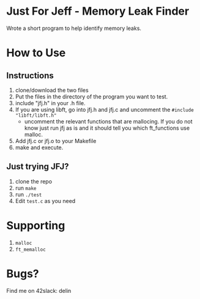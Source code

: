 Just For Jeff - Memory Leak Finder
================

Wrote a short program to help identify memory leaks.

# How to Use

## Instructions
1. clone/download the two files
2. Put the files in the directory of the program you want to test.
3. include "jfj.h" in your .h file.
4. If you are using libft, go into jfj.h and jfj.c and uncomment the ```#include "libft/libft.h"```
    - uncomment the relevant functions that are mallocing. If you do not know just run jfj as is and it should tell you which ft_functions use malloc.
5. Add jfj.c or jfj.o to your Makefile
6. make and execute.

## Just trying JFJ?
1. clone the repo
3. run ```make```
4. run ```./test```
5. Edit ```test.c``` as you need

# Supporting
1. ```malloc```
2. ```ft_memalloc```

# Bugs?
Find me on 42slack: delin
